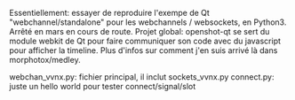 Essentiellement: essayer de reproduire l'exempe de Qt "webchannel/standalone" pour les webchannels / websockets, en Python3.
Arrêté en mars en cours de route.
Projet global: openshot-qt se sert du module webkit de Qt pour faire communiquer son code avec du javascript pour 
afficher la timeline. Plus d'infos sur comment j'en suis arrivé là dans morphotox/medley.

webchan_vvnx.py: fichier principal, il inclut sockets_vvnx.py
connect.py: juste un hello world pour tester connect/signal/slot



